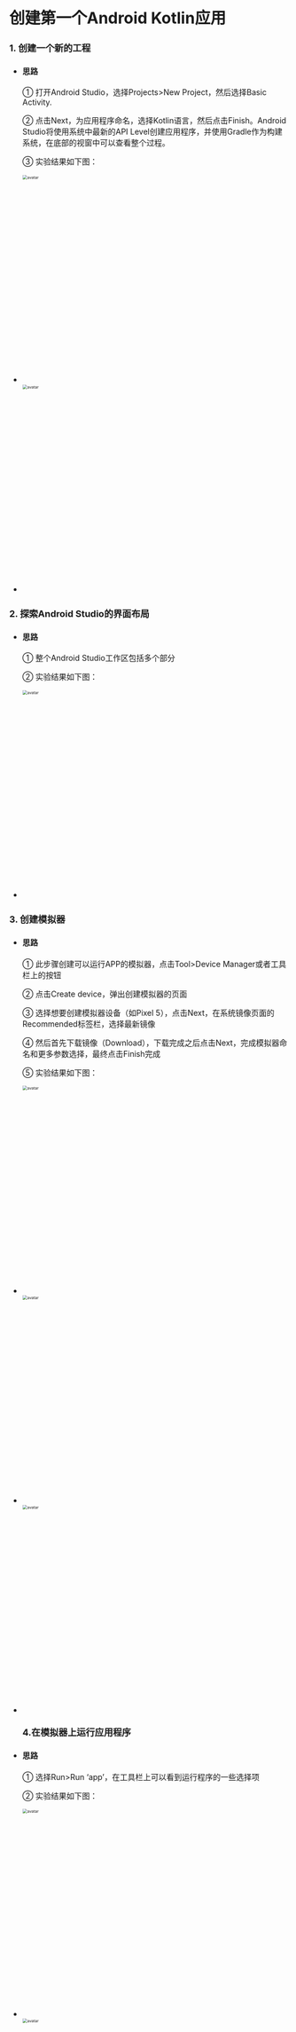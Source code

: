 # 创建第一个Android Kotlin应用

### 1. 创建一个新的工程

- #### 思路

  ① 打开Android Studio，选择Projects>New Project，然后选择Basic Activity.

  ② 点击Next，为应用程序命名，选择Kotlin语言，然后点击Finish。Android Studio将使用系统中最新的API Level创建应用程序，并使用Gradle作为构建系统，在底部的视窗中可以查看整个过程。
  
  ③ 实验结果如下图：

- <img src="https://github.com/17515424731/Project/blob/main/image/2.1.1.png" alt="avatar" style="zoom:50%; width:750px" />

- <img src="https://github.com/17515424731/Project/blob/main/image/2.1.2.png" alt="avatar" style="zoom:50%; width:750px" />


### 2. 探索Android Studio的界面布局
- #### 思路

  ① 整个Android Studio工作区包括多个部分

  ② 实验结果如下图：

- <img src="https://github.com/17515424731/Project/blob/main/image/2.1.3.png" alt="avatar" style="zoom:50%; width:750px" />


### 3. 创建模拟器

- #### 思路

  ① 此步骤创建可以运行APP的模拟器，点击Tool>Device Manager或者工具栏上的按钮

  ② 点击Create device，弹出创建模拟器的页面
  
  ③ 选择想要创建模拟器设备（如Pixel 5），点击Next，在系统镜像页面的Recommended标签栏，选择最新镜像
  
  ④ 然后首先下载镜像（Download），下载完成之后点击Next，完成模拟器命名和更多参数选择，最终点击Finish完成
  
  ⑤ 实验结果如下图：

- <img src="https://github.com/17515424731/Project/blob/main/image/2.1.4.png" alt="avatar" style="zoom:50%; width:750px" />

- <img src="https://github.com/17515424731/Project/blob/main/image/2.1.5.png" alt="avatar" style="zoom:50%; width:750px" />

- <img src="https://github.com/17515424731/Project/blob/main/image/2.1.6.png" alt="avatar" style="zoom:50%; width:750px" />
  
  ### 4.在模拟器上运行应用程序

- #### 思路

  ① 选择Run>Run ‘app’，在工具栏上可以看到运行程序的一些选择项
  
  ② 实验结果如下图：

- <img src="https://github.com/17515424731/Project/blob/main/image/2.1.7.png" alt="avatar" style="zoom:50%; width:750px" />

- <img src="https://github.com/17515424731/Project/blob/main/image/2.1.8.png" alt="avatar" style="zoom:50%; width:750px" />
  
  ### 5.查看布局编辑器

- #### 思路

  ①在Basic Activity中，包含了基本的导航组件，Android app关联两个fragments，第一个屏幕显示了“Hello first fragment”由FirstFragment创建，界面元素的排列由布局文件指定，查看res>layout>fragment_first.xml

  ②（1）查看布局的代码（Code），修改Textview的Text属性
  
  （2）实验代码：
  
  ```xml
  android:text="@string/hello_first_fragment"
  ```
  ③（1）右键该代码，选择Go To > Declaration or Usages，跳转到values/strings.xml，看到高亮文本
  
  （2）实验代码：
  ```java
  <string name="hello_first_fragment">Hello first fragment</string>
  ```
  ④ 修改字符串属性值为“Hello Kotlin!”。更进一步，修改字体显示属性，在Design视图中选择textview_first文本组件，在Common Attributes属性下的textAppearance域，设置相关的文字显示属性
  
  ⑤查看布局的XML代码，可以看到新属性被应用
 
  ```xml
  android:fontFamily="sans-serif-condensed"
  android:text="@string/hello_first_fragment"
  android:textColor="@android:color/darker_gray"
  android:textSize="30sp"
  android:textStyle="bold"
  ```
  ⑤重新运行应用程序，实验结果如下图：

- <img src="https://github.com/17515424731/Project/blob/main/image/2.1.9.png" alt="avatar" style="zoom:50%; width:750px" />

- <img src="https://github.com/17515424731/Project/blob/main/image/2.1.10.png" alt="avatar" style="zoom:50%; width:750px" />

### 6.查看视图的布局约束

- #### 思路

  ① 在fragment_first.xml，查看TextView组件的约束属性

  ② 实验结果如下图：

- <img src="https://github.com/17515424731/Project/blob/main/image/2.1.11.png" alt="avatar" style="zoom:50%; width:750px" />

### 7.添加按钮和约束

- #### 思路

  ① 从Palette面板中拖动Button到
  
  ② 调整Button的约束，设置Button的Top>BottonOf textView
  ```xml
      app:layout_constraintTop_toBottomOf="@+id/textview_first" />
  ```
  
  ③ 随后添加Button的左侧约束至屏幕的左侧，Button的底部约束至屏幕的底部。查看Attributes面板，修改将id从button修改为toast_button
  
  ④ 实验结果如下图：
- <img src="https://github.com/17515424731/Project/blob/main/image/2.1.12.png" alt="avatar" style="zoom:50%; width:750px" />

  ### 8.调整Next按钮

- #### 思路

   ① Next按钮是工程创建时默认的按钮，查看Next按钮的布局设计视图，它与TextView之间的连接不是锯齿状的而是波浪状的，表明两者之间存在链（chain），是一种两个组件之间的双向联系而不是单向联系。删除两者之间的链，可以在设计视图右键相应约束，选择Delete（注意两个组件要双向删除）

   ② 删除Next按钮的左侧约束
  
   ③ 实验结果如下图：
- <img src="https://github.com/17515424731/Project/blob/main/image/2.1.13.png" alt="avatar" style="zoom:50%; width:750px" />

  ### 9.添加新的约束

- #### 思路

   ① 添加Next的右边和底部约束至父类屏幕（如果不存在的话），Next的Top约束至TextView的底部。最后，TextView的底部约束至屏幕的底部

   ② 实验结果如下图：
- <img src="https://github.com/17515424731/Project/blob/main/image/2.1.14.png" alt="avatar" style="zoom:50%; width:750px" />

  ### 10.更改组件的文本

- #### 思路

   ① fragment_first.xml布局文件代码中，找到toast_button按钮的text属性部分
   ```xml
   <Button
     android:id="@+id/toast_button"
     android:layout_width="wrap_content"
     android:layout_height="wrap_content"
     android:text="Button"
  ```

   ② 这里text的赋值是一种硬编码，点击文本，左侧出现灯泡状的提示，选择 Extract string resource
  
   ③ 弹出对话框，令资源名为toast_button_text，资源值为Toast，并点击OK
   
   ④ 实验结果如下图：
- <img src="https://github.com/17515424731/Project/blob/main/image/2.1.15.png" alt="avatar" style="zoom:50%; width:750px" />

- <img src="https://github.com/17515424731/Project/blob/main/image/2.1.16.png" alt="avatar" style="zoom:50%; width:750px" />

  ### 11.更新Next按钮

- #### 思路

   ① 在属性面板中更改Next按钮的id，从button_first改为random_button
   ```xml
   <Button
     android:id="@+id/toast_button"
     android:layout_width="wrap_content"
     android:layout_height="wrap_content"
     android:text="Button"
  ```

   ② 在string.xml文件，右键next字符串资源，选择 Refactor > Rename，修改资源名称为random_button_text，点击Refactor 。随后，修改Next值为Random
  
   ③ 实验结果如下图：

- <img src="https://github.com/17515424731/Project/blob/main/image/2.1.17.png" alt="avatar" style="zoom:50%; width:750px" />

  ### 12.添加第三个按钮

- #### 思路

   ① 向fragment_first.xml文件中添加第三个按钮，位于Toast和Random按钮之间，TextView的下方。新Button的左右约束分别约束至Toast和Random，Top约束至TextView的底部，Buttom约束至屏幕的底部

   ② 实验结果如下图：

- <img src="https://github.com/17515424731/Project/blob/main/image/2.1.18.png" alt="avatar" style="zoom:50%; width:750px" />

  ### 13.完善UI组件的属性设置

- #### 思路

   ① 更改新增按钮id为count_button，显示字符串为Count，对应字符串资源值为count_button_text

   ② 同时，更改TextView的文本为0。修改后的fragment_first.xml的代码
  ```xml
   <?xml version="1.0" encoding="utf-8"?>
   <androidx.constraintlayout.widget.ConstraintLayout xmlns:android="http://schemas.android.com/apk/res/android"
    xmlns:app="http://schemas.android.com/apk/res-auto"
    xmlns:tools="http://schemas.android.com/tools"
    android:layout_width="match_parent"
    android:layout_height="match_parent"
    tools:context=".FirstFragment">

    <TextView
        android:id="@+id/textview_first"
        android:layout_width="wrap_content"
        android:layout_height="wrap_content"
        android:fontFamily="sans-serif-condensed"
        android:text="@string/hello_first_fragment"
        android:textColor="@android:color/darker_gray"
        android:textSize="30sp"
        android:textStyle="bold"
        app:layout_constraintBottom_toBottomOf="parent"
        app:layout_constraintEnd_toEndOf="parent"
        app:layout_constraintStart_toStartOf="parent"
        app:layout_constraintTop_toTopOf="parent" />

    <Button
        android:id="@+id/random_button"
        android:layout_width="wrap_content"
        android:layout_height="wrap_content"
        android:text="@string/random_button_text"
        app:layout_constraintBottom_toBottomOf="parent"
        app:layout_constraintEnd_toEndOf="parent"
        app:layout_constraintTop_toBottomOf="@+id/textview_first" />

    <Button
        android:id="@+id/toast_button"
        android:layout_width="wrap_content"
        android:layout_height="wrap_content"
        android:text="@string/toast_button_text"
        app:layout_constraintBottom_toBottomOf="parent"
        app:layout_constraintStart_toStartOf="parent"
        app:layout_constraintTop_toBottomOf="@+id/textview_first" />

    <Button
        android:id="@+id/count_button"
        android:layout_width="wrap_content"
        android:layout_height="wrap_content"
        android:text="@string/count_button_text"
        app:layout_constraintBottom_toBottomOf="parent"
        app:layout_constraintEnd_toStartOf="@+id/random_button"
        app:layout_constraintStart_toEndOf="@+id/toast_button"
        app:layout_constraintTop_toBottomOf="@+id/textview_first" />
   </androidx.constraintlayout.widget.ConstraintLayout>

  ```
   
   ### 14.更新按钮和文本框的外观

- #### 思路

   ① 添加新的颜色资源：values>colors.xml定义了一些应用程序可以使用的颜色，添加新颜色screenBackground 值为 #2196F3，这是蓝色阴影色；添加新颜色buttonBackground 值为 #BBDEFB
   
   ```xml
   <color name="screenBackground">#2196F3</color>
   <color name="buttonBackground">#BBDEFB</color>
   ```
  
   ② 设置组件的外观：fragment_first.xml的属性面板中设置屏幕背景色为
   
   ```xml
   android:background="@color/screenBackground"
   ```
   
   设置每个按钮的背景色为buttonBackground
  
   ```xml
   android:background="@color/buttonBackground"
   ```
   
   移除TextView的背景颜色，设置TextView的文本颜色为color/white，并增大字体大小至72sp
   
   ### 15.设置组件的位置

- #### 思路

   ① Toast与屏幕的左边距设置为24dp，Random与屏幕的右边距设置为24dp，利用属性面板的Constraint Widget完成设置

   ② 设置TextView的垂直偏移为0.3
   ```xml
   app:layout_constraintVertical_bias="0.3"
   ```
  
   ③ 拖动左侧的移动条。
   
   ④ 运行程序。
   
   ⑤ 实验结果如下图：

- <img src="https://github.com/17515424731/Project/blob/main/image/2.1.19.png" alt="avatar" style="zoom:50%; width:750px" />

- <img src="https://github.com/17515424731/Project/blob/main/image/2.1.20.png" alt="avatar" style="zoom:50%; width:750px" />

- <img src="https://github.com/17515424731/Project/blob/main/image/2.1.21.png" alt="avatar" style="zoom:50%; width:750px" />

  ### 16.设置代码自动补全

- #### 思路

   ① Android Studio中，依次点击File>New Projects Settings>Settings for New Projects…，查找Auto Import选项，在Java和Kotlin部分，勾选Add Unambiguous Imports on the fly

   ② 实验结果如下图：
   
- <img src="https://github.com/17515424731/Project/blob/main/image/2.1.22.png" alt="avatar" style="zoom:50%; width:750px" />

  ### 17.TOAST按钮添加一个toast消息

- #### 思路

   ① 打开FirstFragment.kt文件，有三个方法：onCreateView，onViewCreated和onDestroyView，在onViewCreated方法中使用绑定机制设置按钮的响应事件（创建应用程序时自带的按钮）
   ```java
   binding.randomButton.setOnClickListener {
    findNavController().navigate(R.id.action_FirstFragment_to_SecondFragment)
   }
   ```

   ② 接下来，为TOAST按钮添加事件，使用findViewById()查找按钮id，代码如下
   ```java
   // find the toast_button by its ID and set a click listener
   view.findViewById<Button>(R.id.toast_button).setOnClickListener {
     // create a Toast with some text, to appear for a short time
     val myToast = Toast.makeText(context, "Hello Toast!", Toast.LENGTH_LONG)
     // show the Toast
     myToast.show()
   } 

   ```
   
   ### 18.使Count按钮更新屏幕的数字

- #### 思路

   ① 在FirstFragment.kt文件，为count_buttion按钮添加事件
   ```java
   view.findViewById<Button>(R.id.count_button).setOnClickListener {
     countMe(view)
   }
   ```

   ② countMe()为自定义方法，以View为参数，每次点击增加数字1，具体代码为
   ```java
   private fun countMe(view: View) {
     // Get the text view
     val showCountTextView = view.findViewById<TextView>(R.id.textview_first)

     // Get the value of the text view.
     val countString = showCountTextView.text.toString()

     // Convert value to a number and increment it
     var count = countString.toInt()
     count++

     // Display the new value in the text view.
     showCountTextView.text = count.toString()
   }
   ```
   
   ### 19.完成第二界面的代码

- #### 思路

   ① 此步骤将完成按照First Fragment显示数字作为上限，随机在Second Fragment上显示一个数字，即Random按钮的事件响应

   ### 20.向界面添加TextView显示随机数

- #### 思路

   ① 打开fragment_second.xml的设计视图中，当前界面有两个组件，一个Button和一个TextView（textview_second）

   ② 去掉TextView和Button之间的约束
   
   ③ 拖动新的TextView至屏幕的中间位置，用来显示随机数
   
   ④ 设置新的TextView的id为**@+id/textview_random**
   
   ⑤ 设置新的TextView的左右约束至屏幕的左右侧，Top约束至textview_second的Bottom，Bottom约束至Button的Top
   
   ⑥ 设置TextView的字体颜色textColor属性为**@android:color/white**，textSize为72sp，textStyle为bold
   
   ⑦ 设置TextView的显示文字为“R”
   
   ⑧ 设置垂直偏移量layout_constraintVertical_bias为0.45
   
   ⑨新增TextView最终的属性代码
   ```xml
   <TextView
   android:id="@+id/textview_random"
   android:layout_width="wrap_content"
   android:layout_height="wrap_content"
   android:text="R"
   android:textColor="@android:color/white"
   android:textSize="72sp"
   android:textStyle="bold"
   app:layout_constraintBottom_toTopOf="@+id/button_second"
   app:layout_constraintEnd_toEndOf="parent"
   app:layout_constraintStart_toStartOf="parent"
   app:layout_constraintTop_toBottomOf="@+id/textview_second"
   app:layout_constraintVertical_bias="0.45" />
   }
   ```
   
   ### 21.更新显示界面文本的TextView(textview_second)

- #### 思路

   ① 在fragment_second.xml文件中，选择textview_second文本框，查看text属性，可见
   ```xml
   android:text="@string/hello_second_fragment
   ```
   对应的strings.xml文本为Hello second fragment. Arg: %1$s

   ② 更改该文本框id为textview_header
   
   ③ 设置layout_width为match_parent，layout_height为wrap_content
   
   ④ 设置top，left和right的margin为24dp，左边距和右边距也就是start和end边距
   
   ⑤ 若还存在与Button的约束，则删除
   
   ⑥ 向colors.xml添加颜色colorPrimaryDark，并将TextView颜色设置为@color/colorPrimaryDark，字体大小为24sp
   ```xml
   <color name="colorPrimaryDark">#3700B3</color>
   ```
   
   ⑦ strings.xml文件中，修改hello_second_fragment的值为"Here is a random number between 0 and %d."
   
   ⑧ 使用Refactor>Rename将hello_second_fragment 重构为random_heading
   
   ⑨ 因此，显示界面信息的Textview的代码为
   ```xml
   <TextView
   android:id="@+id/textview_header"
   android:layout_width="0dp"
   android:layout_height="wrap_content"
   android:layout_marginStart="24dp"
   android:layout_marginLeft="24dp"
   android:layout_marginTop="24dp"
   android:layout_marginEnd="24dp"
   android:layout_marginRight="24dp"
   android:text="@string/random_heading"
   android:textColor="@color/colorPrimaryDark"
   android:textSize="24sp"
   app:layout_constraintEnd_toEndOf="parent"
   app:layout_constraintStart_toStartOf="parent"
   app:layout_constraintTop_toTopOf="parent" />
   ```
   
   ### 22.TOAST按钮添加一个toast消息

- #### 思路

   ① 向colors.xml文件添加第二个Fragment背景色的值，修改fragment_second.xml背景色的属性为screenBackground2
   ```xml
   <color name="screenBackground2">#26C6DA</color>
   ```

   ② 将按钮移动至界面的底部
   
   ### 23.检查导航图

- #### 思路

   ① 本项目选择Android的Basic Activity类型进行创建，默认情况下自带两个Fragments，并使用Android的导航机制Navigation。导航将使用按钮在两个Fragment之间进行跳转，就第一个Fragment修改后的Random按钮和第二个Fragment的Previous按钮，打开nav_graph.xml文件（res>navigation>nav_graph.xml），可以任意拖动界面中的元素，观察导航图的变化。

   ② 实验结果如下图：
   
- <img src="https://github.com/17515424731/Project/blob/main/image/2.1.23.png" alt="avatar" style="zoom:50%; width:750px" />

   ### 24.启用SafeArgs

- #### 思路

   ① 首先打开 Gradle Scripts > build.gradle (Project: My First App)
 
   ② 找到buildscript脚本中的dependencies章节，添加如下代码
   ```
   def nav_version = "2.3.0-alpha02"
   classpath "androidx.navigation:navigation-safe-args-gradle-plugin:$nav_version"
   ```
   
   ③ 接着打开 Gradle Scripts > build.gradle (Module: app)
   
   ④ apply plugin开头的代码下添加一行
   ```
   apply plugin: 'androidx.navigation.safeargs.kotlin'
   ```
   ⑤ Android Studio开始同步依赖库
   
   ⑥ 重新生成工程Build > Make Project
 
   ### 25.创建导航动作的参数

- #### 思路

   ① 打开导航视图，点击FirstFragment，查看其属性
 
   ② 在Actions栏中可以看到导航至SecondFragment
   
   ③ 同理，查看SecondFragment的属性栏
   
   ④ 点击Arguments +符号
   
   ⑤ 弹出的对话框中，添加参数myArg，类型为整型Integer
  
   ### 26.FirstFragment添加代码，向SecondFragment发数据

- #### 思路

   ① 打开FirstFragment.kt源代码文件
 
   ② 找到onViewCreated()方法，该方法在onCreateView方法之后被调用，可以实现组件的初始化。找到Random按钮的响应代码，注释掉原先的事件处理代码
   
   ③ 实例化TextView，获取TextView中文本并转换为整数值
   ```
   val showCountTextView = view.findViewById<TextView>(R.id.textview_first)
   val currentCount = showCountTextView.text.toString().toInt()
   ```
   
   ④ 将currentCount作为参数传递给actionFirstFragmentToSecondFragment()
   ```
   val action = FirstFragmentDirections.actionFirstFragmentToSecondFragment(currentCount)
   ```
   
   ⑤ 添加导航事件代码
   ```
   findNavController().navigate(action)
   ```
   
   ⑥运行代码，点击FirstFragment的Count按钮，然后点击Random按钮，可以看到SecondFragment在头部的TextView已经显示正确的数字，但是屏幕中间还未出现随机数显示
   
   ### 27.添加SecondFragment的代码

- #### 思路

   ① 导入navArgs包
   ```
   import androidx.navigation.fragment.navArgs
   ```
 
   ② onViewCreated()代码之前添加一行
   ```
   val args: SecondFragmentArgs by navArgs()
   ```
   
   ③ onViewCreated()中获取传递过来的参数列表，提取count数值，并在textview_header中显示
   ```
   val count = args.myArg
   val countText = getString(R.string.random_heading, count)
   view.findViewById<TextView>(R.id.textview_header).text = countText
   ```
   
   ④ 根据count值生成随机数
   ```
   val random = java.util.Random()
   var randomNumber = 0
   if (count > 0) {
      randomNumber = random.nextInt(count + 1)
   }
   ```
   
   ⑤ textview_random中显示count值
   ```
   view.findViewById<TextView>(R.id.textview_random).text = randomNumber.toString()
   ```
   
   ⑥运行应用程序，查看运行结果，最终结果如下图所示：
   
- <img src="https://github.com/17515424731/Project/blob/main/image/2.1.24.png" alt="avatar" style="zoom:50%; width:750px" />

- <img src="https://github.com/17515424731/Project/blob/main/image/2.1.25.png" alt="avatar" style="zoom:50%; width:750px" />
